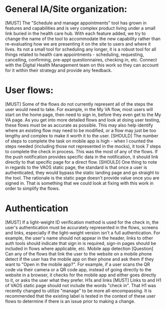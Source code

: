 # General IA/Site organization:

[MUST] The "Schedule and manage appointments" tool has grown in features and capabilities and is very complex product living under a small link buried in the health care hub. With each feature added, we try to change the name of the tool to accommodate the new capability rather than re-evaluating how we are presenting it on the site to users and where it lives. Its not a small tool for scheduling any longer, it is a robust tool for all things related to health care appointments - scheduling, requesting, cancelling, confirming, pre-appt questionnaires, checking in, etc. Connect with the Digital Health Management team on this work so they can account for it within their strategy and provide any feedback.

# User flows:

[MUST] Some of the flows do not currently represent all of the steps the user would need to take. For example, in the My VA flow, most users will start on the home page, then need to sign in, before they even get to the My VA page. As you get into more detailed flows and look at doing user testing, these flows must be as accurate as possible. This may also help identify where an existing flow may need to be modified, or a flow may just be too lengthy and complex to make it worth it to the user.
[SHOULD] The number of steps to complete the task on mobile app is high - when I counted the steps needed (including those not represented in the mocks), it took 7 steps to complete the check in process. This was the most of any of the flows. If the push notification provides specific data in the notification, it should link directly to that specific page for a direct flow.
[SHOULD] One thing to note in regards to the VAOS static page, the standard is that once a user is authenticated, they would bypass the static landing page and go straight to the tool. The rationale is the static page doesn't provide value once you are signed in. That is something that we could look at fixing with this work in order to simplify the flows.

# Authentication

[MUST] If a light-weight ID verification method is used for the check in, the user's authentication must be accurately represented in the flows, screens and links, especially if the light-weight version isn't a full authentication. For example, the user's name should not appear in the header, links to other auth tools should indicate that sign in is required, sign-in pages should be included in flows where applicable, etc.
Mobile app detection
[Question] Can any of the flows that link the user to the website on a mobile phone detect if the user has the mobile app on their phone and ask them if they want to "Open in the mobile app?". For example, if a user scans the QR code via their camera or a QR code app, instead of going directly to the website in a browser, it checks for the mobile app and either goes directly to it, or asks the user what they prefer.
H1s and links
[MUST] Links to and H1 of VAOS static page should not include the words "check in". That H1 was recently changed to utilize "manage" to be more all-encompassing. It is recommended that the existing label is tested in the context of these user flows to determine if there is an issue prior to making a change.
